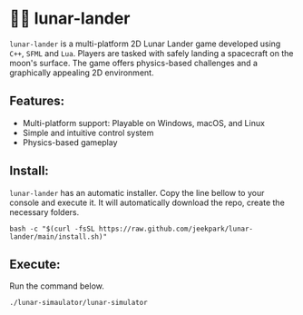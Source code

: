 # 🚀🌗 lunar-lander
`lunar-lander` is a multi-platform 2D Lunar Lander game developed using `C++`, `SFML` and `Lua`. Players are tasked with safely landing a spacecraft on the moon's surface. The game offers physics-based challenges and a graphically appealing 2D environment.

## Features:
- Multi-platform support: Playable on Windows, macOS, and Linux
- Simple and intuitive control system
- Physics-based gameplay

## Install:
`lunar-lander` has an automatic installer.
Copy the line bellow to your console and execute it.
It will automatically download the repo, create the necessary folders.

```
bash -c "$(curl -fsSL https://raw.github.com/jeekpark/lunar-lander/main/install.sh)"
```

## Execute:
Run the command below.
```
./lunar-simaulator/lunar-simulator
```
